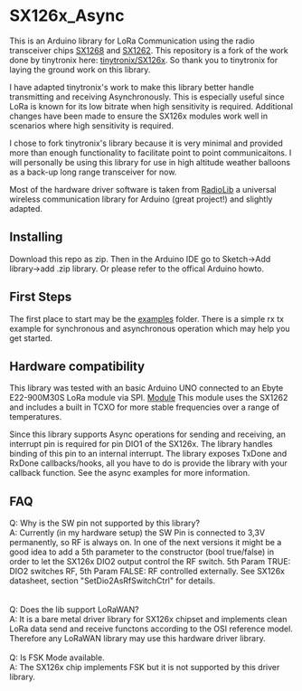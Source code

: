 # SX126x_Async
This is an Arduino library for LoRa Communication using the radio transceiver chips [SX1268](https://www.semtech.com) and [SX1262](https://www.semtech.com).
This repository is a fork of the work done by tinytronix here: [tinytronix/SX126x](https://github.com/tinytronix/SX126x).  So thank you to tinytronix for laying the ground work on this library. 

I have adapted tinytronix's work to make this library better handle transmitting and receiving Asynchronously.  This is especially useful since LoRa is known for its low bitrate when high sensitivity is required.  Additional changes have been made to ensure the SX126x modules work well in scenarios where high sensitivity is required.

I chose to fork tinytronix's library because it is very minimal and provided more than enough functionality to facilitate point to point communicaitons. I will personally be using this library for use in high altitude weather balloons as a back-up long range transceiver for now. 

Most of the hardware driver software is taken from [RadioLib](https://github.com/jgromes/RadioLib) a universal wireless communication library for Arduino (great project!) and slightly adapted.

## Installing
Download this repo as zip. Then in the Arduino IDE go to Sketch->Add library->add .zip library.
Or please refer to the offical Arduino howto.

## First Steps
The first place to start may be the [examples](https://github.com/SaberShip/SX126x_Async/tree/master/examples) folder. There is a simple rx tx example for synchronous and asynchronous operation which may help you get started. 

## Hardware compatibility
This library was tested with an basic Arduino UNO connected to an Ebyte E22-900M30S LoRa module via SPI. [Module](https://www.ebyte.com/en/product-view-news.aspx?id=453)  This module uses the SX1262 and includes a built in TCXO for more stable frequencies over a range of temperatures.

Since this library supports Async operations for sending and receiving, an interrupt pin is required for pin DIO1 of the SX126x.  The library handles binding of this pin to an internal interrupt.  The library exposes TxDone and RxDone callbacks/hooks, all you have to do is provide the library with your callback function. See the async examples for more information.

## FAQ
Q: Why is the SW pin not supported by this library? <br>
A: Currently (in my hardware setup) the SW Pin is connected to 3,3V permanently, so RF is always on. In one of the next versions it might be a good idea to add a 5th parameter to the constructor (bool true/false) in order to let the SX126x DIO2 output control the RF switch. 5th Param TRUE: DIO2 switches RF, 5th Param FALSE: RF controlled externally. See SX126x datasheet, section "SetDio2AsRfSwitchCtrl" for details.<br><br>
<br>
Q: Does the lib support LoRaWAN?<br>
A: It is a bare metal driver library for SX126x chipset and implements clean LoRa data send and receive functons according to the OSI reference model. Therefore any LoRaWAN library may use this hardware driver library.<br> 
<br> 
Q: Is FSK Mode available.<br>
A: The SX126x chip implements FSK but it is not supported by this driver library.
